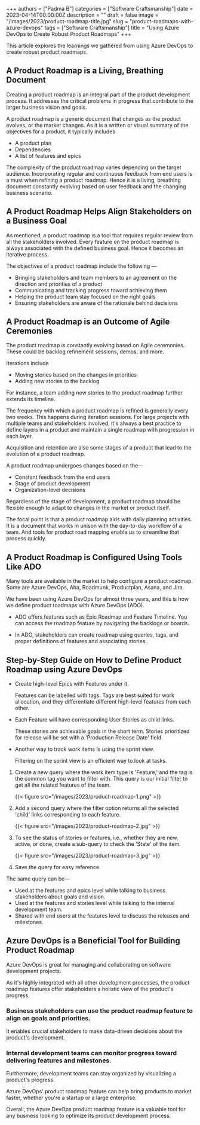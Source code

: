 +++
authors = ["Padma B"]
categories = ["Software Craftsmanship"]
date = 2023-04-14T00:00:00Z
description = ""
draft = false
image = "/images/2023/product-roadmap-title.jpg"
slug = "product-roadmaps-with-azure-devops"
tags = ["Software Craftsmanship"]
title = "Using Azure DevOps to Create Robust Product Roadmaps"
+++

This article explores the learnings we gathered from using Azure DevOps to create robust product roadmaps.

## A Product Roadmap is a Living, Breathing Document

Creating a product roadmap is an integral part of the product development process. It addresses the critical problems in progress that contribute to the larger business vision and goals.

A product roadmap is a generic document that changes as the product evolves, or the market changes. As it is a written or visual summary of the objectives for a product, it typically includes

- A product plan
- Dependencies
- A list of features and epics

The complexity of the product roadmap varies depending on the target audience. Incorporating regular and continuous feedback from end users is a must when refining a product roadmap. Hence it is a living, breathing document constantly evolving based on user feedback and the changing business scenario.

## A Product Roadmap Helps Align Stakeholders on a Business Goal

As mentioned, a product roadmap is a tool that requires regular review from all the stakeholders involved. Every feature on the product roadmap is always associated with the defined business goal. Hence it becomes an iterative process.

The objectives of a product roadmap include the following —

- Bringing stakeholders and team members to an agreement on the direction and priorities of a product
- Communicating and tracking progress toward achieving them
- Helping the product team stay focused on the right goals
- Ensuring stakeholders are aware of the rationale behind decisions

## A Product Roadmap is an Outcome of Agile Ceremonies

The product roadmap is constantly evolving based on Agile ceremonies. These could be backlog refinement sessions, demos, and more.

Iterations include

- Moving stories based on the changes in priorities
- Adding new stories to the backlog

For instance, a team adding new stories to the product roadmap further extends its timeline.

The frequency with which a product roadmap is refined is generally every two weeks. This happens during iteration sessions. For large projects with multiple teams and stakeholders involved, it's always a best practice to define layers in a product and maintain a single roadmap with progression in each layer.

Acquisition and retention are also some stages of a product that lead to the evolution of a product roadmap.

A product roadmap undergoes changes based on the—

- Constant feedback from the end users
- Stage of product development
- Organization-level decisions

Regardless of the stage of development, a product roadmap should be flexible enough to adapt to changes in the market or product itself.

The focal point is that a product roadmap aids with daily planning activities. It is a document that works in unison with the day-to-day workflow of a team. And tools for product road mapping enable us to streamline that process quickly.

## A Product Roadmap is Configured Using Tools Like ADO

Many tools are available in the market to help configure a product roadmap. Some are Azure DevOps, Aha, Roadmunk, Productplan, Asana, and Jira.

We have been using Azure DevOps for almost three years, and this is how we define product roadmaps with Azure DevOps (ADO).

- ADO offers features such as Epic Roadmap and Feature Timeline.
  You can access the roadmap feature by navigating the backlogs or boards.

- In ADO, stakeholders can create roadmap using queries, tags, and proper definitions of features and associating stories.

## Step-by-Step Guide on How to Define Product Roadmap using Azure DevOps

- Create high-level Epics with Features under it.

  Features can be labelled with tags. Tags are best suited for work allocation, and they differentiate different high-level features from each other.

- Each Feature will have corresponding User Stories as child links.

  These stories are achievable goals in the short term. Stories prioritized for release will be set with a 'Production Release Date' field.

- Another way to track work items is using the sprint view.

  Filtering on the sprint view is an efficient way to look at tasks.

1.  Create a new query where the work item type is 'Feature,' and the tag is the common tag you want to filter with.
    This query is our initial filter to get all the related features of the team.

    {{< figure src="/images/2023/product-roadmap-1.png" >}}

1.  Add a second query where the filter option returns all the selected 'child' links corresponding to each feature.

    {{< figure src="/images/2023/product-roadmap-2.jpg" >}}

1.  To see the status of stories or features, i.e., whether they are new, active, or done, create a sub-query to check the 'State' of the item.

    {{< figure src="/images/2023/product-roadmap-3.jpg" >}}

1.  Save the query for easy reference.

The same query can be—

- Used at the features and epics level while talking to business stakeholders about goals and vision.
- Used at the features and stories level while talking to the internal development team.
- Shared with end users at the features level to discuss the releases and milestones.

## Azure DevOps is a Beneficial Tool for Building Product Roadmap

Azure DevOps is great for managing and collaborating on software development projects.

As it's highly integrated with all other development processes, the product roadmap features offer stakeholders a holistic view of the product's progress.

### Business stakeholders can use the product roadmap feature to align on goals and priorities.

It enables crucial stakeholders to make data-driven decisions about the product's development.

### Internal development teams can monitor progress toward delivering features and milestones.

Furthermore, development teams can stay organized by visualizing a product's progress.

Azure DevOps' product roadmap feature can help bring products to market faster, whether you're a startup or a large enterprise.

Overall, the Azure DevOps product roadmap feature is a valuable tool for any business looking to optimize its product development process.
